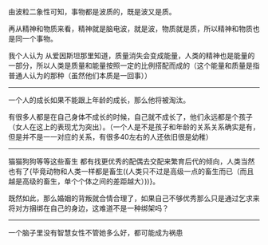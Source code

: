 由波粒二象性可知，事物都是波质的，既是波又是质。

再从精神和物质来看，精神就是脑电波，就是波，物质就是质，所以精神和物质也是同一个事物。

  

我个人认为 从爱因斯坦那里知道，质量消失会变成能量，人类的精神也是能量的一部分，所以人类是质量和能量按照一定的比例搭配而成的（这个能量和质量是指普通人认为的那种（虽然他们本质是一回事））
___
一个人的成长如果不能跟上年龄的成长，那么他将被淘汰。

  

有很多人都是在自己身体不成长的时候，自己就不成长了，他们永远都是个孩子（女人在这上的表现尤为突出）。（一个人是不是孩子和年龄的关系关系确实是有，但是并不是一一对应的关系，有很多40左右的人还依旧很是幼稚）
___
猫猫狗狗等等这些畜生 都有找更优秀的配偶去交配来繁育后代的倾向，人类当然也有了{毕竟动物和人类一样都是畜生((人类只不过是高级一点的畜生而已（而且越是高级的畜生，单个个体之间的差距越大）))}。

既然如此，那么婚姻的背叛就合情合理了，如果自己不够优秀那么只是通过乞求来将对方捆绑在自己的身边，这难道不是一种绑架吗？
___
一个脑子里没有智慧女性不管她多么好，都可能成为祸患